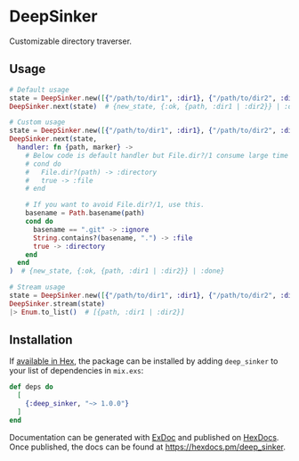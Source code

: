 # DeepSinker

Customizable directory traverser.

## Usage

```elixir
# Default usage
state = DeepSinker.new([{"/path/to/dir1", :dir1}, {"/path/to/dir2", :dir2}])
DeepSinker.next(state)  # {new_state, {:ok, {path, :dir1 | :dir2}} | :done}

# Custom usage
state = DeepSinker.new([{"/path/to/dir1", :dir1}, {"/path/to/dir2", :dir2}], order: :desc)  # :asc or :desc
DeepSinker.next(state,
  handler: fn {path, marker} ->
    # Below code is default handler but File.dir?/1 consume large time in some env.
    # cond do
    #   File.dir?(path) -> :directory
    #   true -> :file
    # end

    # If you want to avoid File.dir?/1, use this.
    basename = Path.basename(path)
    cond do
      basename == ".git" -> :ignore
      String.contains?(basename, ".") -> :file
      true -> :directory
    end
  end
)  # {new_state, {:ok, {path, :dir1 | :dir2}} | :done}

# Stream usage
state = DeepSinker.new([{"/path/to/dir1", :dir1}, {"/path/to/dir2", :dir2}])
DeepSinker.stream(state)
|> Enum.to_list()  # [{path, :dir1 | :dir2}]
```

## Installation

If [available in Hex](https://hex.pm/docs/publish), the package can be installed
by adding `deep_sinker` to your list of dependencies in `mix.exs`:

```elixir
def deps do
  [
    {:deep_sinker, "~> 1.0.0"}
  ]
end
```

Documentation can be generated with [ExDoc](https://github.com/elixir-lang/ex_doc)
and published on [HexDocs](https://hexdocs.pm). Once published, the docs can
be found at <https://hexdocs.pm/deep_sinker>.

